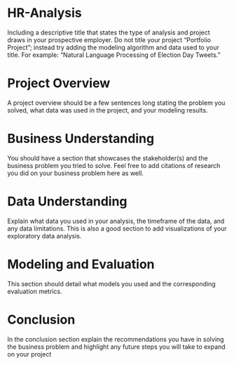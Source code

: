 # HR-Analysis

Including a descriptive title that states the type of analysis and project draws in your prospective employer. Do not title your project “Portfolio Project”; instead try adding the modeling algorithm and data used to your title. For example: “Natural Language Processing of Election Day Tweets.”

# Project Overview

A project overview should be a few sentences long stating the problem you solved, what data was used in the project, and your modeling results. 

# Business Understanding 

You should have a section that showcases the stakeholder(s) and the business problem you tried to solve. Feel free to add citations of research you did on your business problem here as well. 

# Data Understanding 

Explain what data you used in your analysis, the timeframe of the data, and any data limitations. This is also a good section to add visualizations of your exploratory data analysis. 

# Modeling and Evaluation 

This section should detail what models you used and the corresponding evaluation metrics. 

# Conclusion

In the conclusion section explain the recommendations you have in solving the business problem and highlight any future steps you will take to expand on your project
